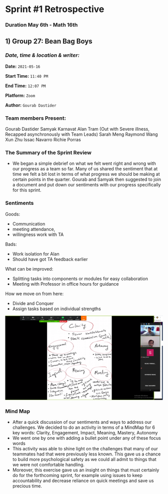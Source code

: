 # Sprint #1 Retrospective
### Duration May 6th - Math 16th
## 1) Group 27: Bean Bag Boys

### *Date, time & location & writer:*
**Date:** `2021-05-16`

**Start Time:** `11:40 PM`

**End Time:** `12:07 PM`

**Platform:** `Zoom`

**Author:** `Gourab Dastider`

### Team members Present:
Gourab Dastider
Samyak Karnavat
Alan Tram (Out with Severe illness, Recapped asynchronously with Team Leads)
Sarah Meng
Raymond Wang
Xun Zhu
Issac Navarro
Richie Porras

### The Summary of the Sprint Review
- We began a simple debrief on what we felt went right and wrong with our progress as a team so far. Many of us shared the sentiment that at time we felt a bit lost in terms of what progress we should be making at certain points in the quarter. Gourab and Samyak then suggested to join a document and put down our sentiments with our progress specifically for this sprint.

### Sentiments
Goods:
- Communication 
- meeting attendance, 
- willingness work with TA

Bads:
- Work isolation for Alan
- Should have got TA feedback earlier

What can be improved:
- Splitting tasks into components or modules for easy collaboration
- Meeting with Professor in office hours for guidance

How we move on from here:
- Divide and Conquer
- Assign tasks based on individual strengths

![](Sprint1RetroAssets/mindMapRetro.png)

### Mind Map
- After a quick discussion of our sentiments and ways to address our challenges. We decided to do an activity in terms of a MindMap for 6 key words: Clarity, Engagement, Impact, Meaning, Mastery, Autonomy
- We went one by one with adding a bullet point under any of these focus words
- This activity was able to shine light on the challenges that many of our teammates had that were previously less known. This gave us a chance to build more psychological safety as we could all admit to things that we were not comfortable handling. 
- Moreover, this exercise gave us an insight on things that must certainly do for the forthcoming sprint, for example using issues to keep accountability and decrease reliance on quick meetings and save us precious time. 